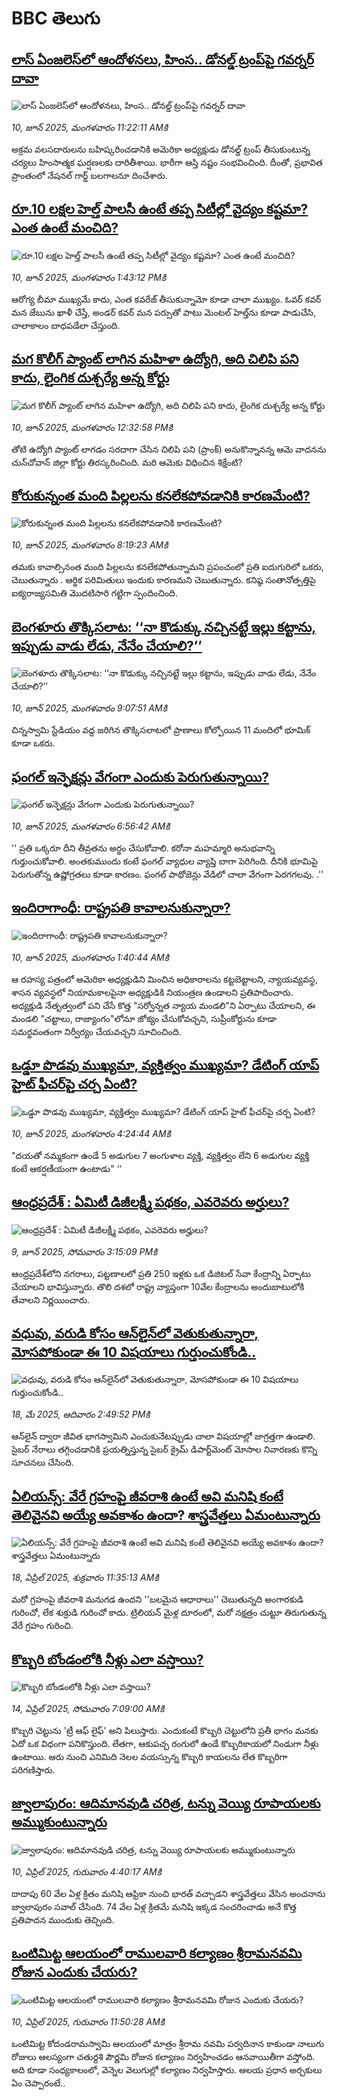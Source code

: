 # BBC తెలుగు## [లాస్ ఏంజలెస్‌లో ఆందోళనలు, హింస.. డోనల్డ్ ట్రంప్‌పై గవర్నర్ దావా](https://www.bbc.com/telugu/articles/cjwq56p44x9o?at_campaign=githubrss)![లాస్ ఏంజలెస్‌లో ఆందోళనలు, హింస.. డోనల్డ్ ట్రంప్‌పై గవర్నర్ దావా](https://ichef.bbci.co.uk/ace/standard/240/cpsprodpb/eed5/live/e23a1510-45e5-11f0-b6e6-4ddb91039da1.jpg)_10, జూన్ 2025, మంగళవారం 11:22:11 AMకి_అక్రమ వలసదారులను బహిష్కరించడానికి అమెరికా అధ్యక్షుడు డోనల్డ్ ట్రంప్ తీసుకుంటున్న చర్యలు హింసాత్మక ఘర్షణలకు దారితీశాయి. భారీగా ఆస్తి నష్టం సంభవించింది. దీంతో, ప్రభావిత ప్రాంతంలో నేషనల్ గార్డ్ బలగాలనూ దించేశారు.## [రూ.10 లక్షల హెల్త్‌ పాలసీ ఉంటే తప్ప సిటీల్లో వైద్యం కష్టమా? ఎంత ఉంటే మంచిది?](https://www.bbc.com/telugu/articles/cp3n0qpqxewo?at_campaign=githubrss)![రూ.10 లక్షల హెల్త్‌ పాలసీ ఉంటే తప్ప సిటీల్లో వైద్యం కష్టమా? ఎంత ఉంటే మంచిది?](https://ichef.bbci.co.uk/ace/standard/240/cpsprodpb/54a0/live/aa2e6770-45f4-11f0-b6e6-4ddb91039da1.jpg)_10, జూన్ 2025, మంగళవారం 1:43:12 PMకి_ఆరోగ్య బీమా ముఖ్యమే కాదు, ఎంత కవరేజ్‌ తీసుకున్నామో కూడా చాలా ముఖ్యం. ఓవర్‌ కవర్ మన జేబును ఖాళీ చేస్తే, అండర్‌ కవర్‌ మన పర్సుతో పాటు మెంటల్‌ హెల్త్‌ను కూడా పాడుచేసి, చాలాకాలం బాధపడేలా చేస్తుంది.## [మగ కొలీగ్ ప్యాంట్ లాగిన మహిళా ఉద్యోగి, అది చిలిపి పని కాదు, లైంగిక దుశ్చర్యే అన్న కోర్టు](https://www.bbc.com/telugu/articles/c8re6v35lnyo?at_campaign=githubrss)![మగ కొలీగ్ ప్యాంట్ లాగిన మహిళా ఉద్యోగి, అది చిలిపి పని కాదు, లైంగిక దుశ్చర్యే అన్న కోర్టు](https://ichef.bbci.co.uk/ace/standard/240/cpsprodpb/d67c/live/ef406dd0-45f0-11f0-b439-cf6fd1574621.jpg)_10, జూన్ 2025, మంగళవారం 12:32:58 PMకి_తోటి ఉద్యోగి ప్యాంట్ లాగడం సరదాగా చేసిన చిలిపి పని (ప్రాంక్) అనుకొన్నానన్న ఆమె వాదనను చున్‌చోవాన్ జిల్లా కోర్టు తిరస్కరించింది. మరి ఆమెకు విధించిన శిక్షేంటి?## [కోరుకున్నంత మంది పిల్లలను కనలేకపోవడానికి కారణమేంటి? ](https://www.bbc.com/telugu/articles/cp3n0n3pqdvo?at_campaign=githubrss)![కోరుకున్నంత మంది పిల్లలను కనలేకపోవడానికి కారణమేంటి? ](https://ichef.bbci.co.uk/ace/standard/240/cpsprodpb/dee7/live/757c0de0-45ca-11f0-835b-310c7b938e84.jpg)_10, జూన్ 2025, మంగళవారం 8:19:23 AMకి_తమకు కావాల్సినంత మంది  పిల్లలను కనలేకపోతున్నామని ప్రపంచంలో ప్రతి ఐదుగురిలో ఒకరు, చెబుతున్నారు .  ఆర్థిక పరిమితులు ఇందుకు కారణమని చెబుతున్నారు. కనిష్ఠ సంతానోత్పత్తిపై ఐక్యరాజ్యసమితి మొదటిసారి గట్టిగా స్పందించింది.## [బెంగళూరు తొక్కిసలాట: ‘‘నా కొడుక్కు నచ్చినట్టే ఇల్లు కట్టాను, ఇప్పుడు వాడు లేడు, నేనేం చేయాలి?’’](https://www.bbc.com/telugu/articles/cg5v9z0q6d6o?at_campaign=githubrss)![బెంగళూరు తొక్కిసలాట: ‘‘నా కొడుక్కు నచ్చినట్టే ఇల్లు కట్టాను, ఇప్పుడు వాడు లేడు, నేనేం చేయాలి?’’](https://ichef.bbci.co.uk/ace/standard/240/cpsprodpb/9c60/live/9fb78aa0-45d2-11f0-bace-e1270fc31f5e.jpg)_10, జూన్ 2025, మంగళవారం 9:07:51 AMకి_చిన్నస్వామి స్టేడియం వద్ద జరిగిన తొక్కిసలాటలో ప్రాణాలు కోల్పోయిన 11 మందిలో భూమిక్ కూడా ఒకరు.## [ఫంగల్ ఇన్ఫెక్షన్లు వేగంగా ఎందుకు పెరుగుతున్నాయి? ](https://www.bbc.com/telugu/articles/c8re6grj7jyo?at_campaign=githubrss)![ఫంగల్ ఇన్ఫెక్షన్లు వేగంగా ఎందుకు పెరుగుతున్నాయి? ](https://ichef.bbci.co.uk/ace/standard/240/cpsprodpb/5d48/live/20f76350-45bb-11f0-bace-e1270fc31f5e.jpg)_10, జూన్ 2025, మంగళవారం 6:56:42 AMకి_'' ప్రతి ఒక్కరూ దీని తీవ్రతను అర్థం చేసుకోవాలి. కరోనా మహమ్మారి అనుభవాన్ని గుర్తుంచుకోవాలి. అంతకుముందు కంటే ఫంగల్ వ్యాధుల వ్యాప్తి బాగా పెరిగింది. దీనికి భూమిపై పెరుగుతోన్న ఉష్ణోగ్రతలు కూడా కారణం. ఫంగల్ పాథోజెన్లు వేడిలో చాలా వేగంగా పెరగగలవు. .''## [ఇందిరాగాంధీ: రాష్ట్రపతి కావాలనుకున్నారా?](https://www.bbc.com/telugu/articles/cgq35x4l41jo?at_campaign=githubrss)![ఇందిరాగాంధీ: రాష్ట్రపతి కావాలనుకున్నారా?](https://ichef.bbci.co.uk/ace/standard/240/cpsprodpb/1bd9/live/db264230-453b-11f0-aaf4-611300251e17.jpg)_10, జూన్ 2025, మంగళవారం 1:40:44 AMకి_ఆ రహస్య పత్రంలో అమెరికా అధ్యక్షుడిని మించిన అధికారాలను కట్టబెట్టాలని, న్యాయవ్యవస్థ, శాసన వ్యవస్థలో నియామకాలపైనా అధ్యక్షుడికి నియంత్రణ ఉండాలని ప్రతిపాదించారు. అధ్యక్షుడి నేతృత్వంలో పని చేసే కొత్త "సర్వోన్నత న్యాయ మండలి"ని ఏర్పాటు చేయాలని, ఈ మండలి "చట్టాలు, రాజ్యాంగం"లోనూ జోక్యం చేసుకోవచ్చని, సుప్రీంకోర్టును కూడా సమర్థవంతంగా నిర్వీర్యం చేయవచ్చని సూచించింది.## [ఒడ్డూ పొడవు ముఖ్యమా, వ్యక్తిత్వం ముఖ్యమా? డేటింగ్ యాప్ హైట్ ఫీచర్‌పై చర్చ ఏంటి?](https://www.bbc.com/telugu/articles/ce3v4314kgpo?at_campaign=githubrss)![ఒడ్డూ పొడవు ముఖ్యమా, వ్యక్తిత్వం ముఖ్యమా? డేటింగ్ యాప్ హైట్ ఫీచర్‌పై చర్చ ఏంటి?](https://ichef.bbci.co.uk/ace/standard/240/cpsprodpb/b5aa/live/8e436700-4544-11f0-bace-e1270fc31f5e.jpg)_10, జూన్ 2025, మంగళవారం 4:24:44 AMకి_"దయతో నమ్మకంగా ఉండే 5 అడుగుల 7 అంగుళాల వ్యక్తి, వ్యక్తిత్వం లేని 6 అడుగుల వ్యక్తి కంటే ఆకర్షణీయంగా ఉంటాడు" ‘‘## [ఆంధ్రప్రదేశ్ : ఏమిటీ డిజీలక్ష్మీ పథకం, ఎవరెవరు అర్హులు? ](https://www.bbc.com/telugu/articles/cm269mzr9dpo?at_campaign=githubrss)![ఆంధ్రప్రదేశ్ : ఏమిటీ డిజీలక్ష్మీ పథకం, ఎవరెవరు అర్హులు? ](https://ichef.bbci.co.uk/ace/standard/240/cpsprodpb/389b/live/cdaf7c10-4159-11f0-9fa8-5dd0050201bd.jpg)_9, జూన్ 2025, సోమవారం 3:15:09 PMకి_ఆంధ్రప్రదేశ్‌లోని నగరాలు, పట్టణాలలో   ప్రతి 250 ఇళ్లకు ఒక డిజిటల్‌ సేవా కేంద్రాన్ని ఏర్పాటు చేయాలని భావిస్తున్నారు.  తొలి దశలో  రాష్ట్ర వ్యాప్తంగా 10వేల కేంద్రాలను అందుబాటులోకి తేవాలని నిర్ణయించారు.## [వధువు, వరుడి కోసం ఆన్‌లైన్‌లో వెతుకుతున్నారా, మోసపోకుండా ఈ 10 విషయాలు గుర్తుంచుకోండి..](https://www.bbc.com/telugu/articles/c5yrny82136o?at_campaign=githubrss)![వధువు, వరుడి కోసం ఆన్‌లైన్‌లో వెతుకుతున్నారా, మోసపోకుండా ఈ 10 విషయాలు గుర్తుంచుకోండి..](https://ichef.bbci.co.uk/ace/standard/240/cpsprodpb/74cc/live/3f04f8a0-28fe-11f0-8c66-ebf25fc2cfef.jpg)_18, మే 2025, ఆదివారం 2:49:52 PMకి_ఆన్‌లైన్ ద్వారా జీవిత భాగస్వామిని ఎంచుకునేటప్పుడు చాలా విషయాల్లో జాగ్రత్తగా ఉండాలి. సైబర్ నేరాలు తగ్గించడానికి ప్రయత్నిస్తున్న సైబర్ క్రైమ్ డిపార్ట్‌మెంట్ మోసాల నివారణకు కొన్ని సూచనలు చేసింది.## [ఏలియన్స్: వేరే గ్రహంపై జీవరాశి ఉంటే అవి మనిషి కంటే తెలివైనవి అయ్యే అవకాశం ఉందా? శాస్త్రవేత్తలు ఏమంటున్నారు](https://www.bbc.com/telugu/articles/cn7xelz1r85o?at_campaign=githubrss)![ఏలియన్స్: వేరే గ్రహంపై జీవరాశి ఉంటే అవి మనిషి కంటే తెలివైనవి అయ్యే అవకాశం ఉందా? శాస్త్రవేత్తలు ఏమంటున్నారు](https://ichef.bbci.co.uk/ace/standard/240/cpsprodpb/b07b/live/a29a56f0-1b9b-11f0-a455-cf1d5f751d2f.png)_18, ఏప్రిల్ 2025, శుక్రవారం 11:35:13 AMకి_మరో గ్రహంపై జీవరాశి మనుగడ ఉందని ''బలమైన ఆధారాలు'' చెబుతున్నది అంగారకుడి గురించో, లేక శుక్రుడి గురించో కాదు. ట్రిలియన్ మైళ్ల దూరంలో, మరో నక్షత్రం చుట్టూ తిరుగుతున్న వేరే గ్రహం గురించి.## [కొబ్బరి బోండంలోకి నీళ్లు ఎలా వస్తాయి?](https://www.bbc.com/telugu/articles/czjn4mzxxy8o?at_campaign=githubrss)![కొబ్బరి బోండంలోకి నీళ్లు ఎలా వస్తాయి?](https://ichef.bbci.co.uk/ace/standard/240/cpsprodpb/46c5/live/684a55e0-18fd-11f0-8b11-7756b7b808cc.jpg)_14, ఏప్రిల్ 2025, సోమవారం 7:09:00 AMకి_కొబ్బరి చెట్టును 'ట్రీ ఆఫ్ లైఫ్' అని పిలుస్తారు. ఎందుకంటే కొబ్బరి చెట్టులోని ప్రతీ భాగం మనకు ఏదో ఒక విధంగా పనికొస్తుంది. లేతగా, ఆకుపచ్చ రంగులో ఉండే కొబ్బరికాయలో నిండుగా నీళ్లు ఉంటాయి. ఆరు నుంచి ఎనిమిది నెలల వయస్సున్న కొబ్బరి కాయలను లేత కొబ్బరిగా పరిగణిస్తారు.## [జ్వాలాపురం: ఆదిమానవుడి చరిత్ర, టన్ను వెయ్యి రూపాయలకు అమ్ముకుంటున్నారు ](https://www.bbc.com/telugu/articles/creqqnwdd5qo?at_campaign=githubrss)![జ్వాలాపురం: ఆదిమానవుడి చరిత్ర, టన్ను వెయ్యి రూపాయలకు అమ్ముకుంటున్నారు ](https://ichef.bbci.co.uk/ace/standard/240/cpsprodpb/765e/live/b472e2d0-15b4-11f0-842b-a7355694993d.jpg)_10, ఏప్రిల్ 2025, గురువారం 4:40:17 AMకి_దాదాపు 60 వేల ఏళ్ల క్రితం మనిషి ఆఫ్రికా నుంచి భారత్ వచ్చాడని శాస్త్రవేత్తలు వేసిన అంచనాను జ్వాలాపురం సవాల్ చేసింది. 74 వేల ఏళ్ల క్రితమే మనిషి ఇక్కడ సంచరించాడు అనే కొత్త ప్రతిపాదన ముందుకు తెచ్చింది.## [ఒంటిమిట్ట ఆలయంలో రాములవారి కల్యాణం శ్రీరామనవమి రోజున ఎందుకు చేయరు?](https://www.bbc.com/telugu/articles/ce822j5e465o?at_campaign=githubrss)![ఒంటిమిట్ట ఆలయంలో రాములవారి కల్యాణం శ్రీరామనవమి రోజున ఎందుకు చేయరు?](https://ichef.bbci.co.uk/ace/standard/240/cpsprodpb/fed5/live/25534d40-1601-11f0-b58a-6113af226972.jpg)_10, ఏప్రిల్ 2025, గురువారం 11:50:28 AMకి_ఒంటిమిట్ట కోదండరామస్వామి ఆలయంలో మాత్రం శ్రీరామ నవమి పర్వదినాన కాకుండా నాలుగు రోజులు ఆలస్యంగా చతుర్దశి పౌర్ణమి రోజున కల్యాణం నిర్వహించడం ఆనవాయితీగా వస్తోంది. అది కూడా సంధ్యకాలంలో, వెన్నెల వెలుగుల్లో కల్యాణం నిర్వహిస్తారు. ఆలయ ప్రధాన అర్చకులు ఏం చెప్పారంటే..